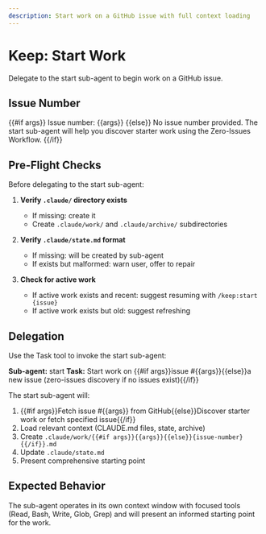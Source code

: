 ```yaml
---
description: Start work on a GitHub issue with full context loading
---
```


# Keep: Start Work

Delegate to the start sub-agent to begin work on a GitHub issue.

## Issue Number

{{#if args}}
Issue number: {{args}}
{{else}}
No issue number provided. The start sub-agent will help you discover starter work using the Zero-Issues Workflow.
{{/if}}

## Pre-Flight Checks

Before delegating to the start sub-agent:

1. **Verify `.claude/` directory exists**
   - If missing: create it
   - Create `.claude/work/` and `.claude/archive/` subdirectories

2. **Verify `.claude/state.md` format**
   - If missing: will be created by sub-agent
   - If exists but malformed: warn user, offer to repair

3. **Check for active work**
   - If active work exists and recent: suggest resuming with `/keep:start {issue}`
   - If active work exists but old: suggest refreshing

## Delegation

Use the Task tool to invoke the start sub-agent:

**Sub-agent:** start
**Task:** Start work on {{#if args}}issue #{{args}}{{else}}a new issue (zero-issues discovery if no issues exist){{/if}}

The start sub-agent will:
1. {{#if args}}Fetch issue #{{args}} from GitHub{{else}}Discover starter work or fetch specified issue{{/if}}
2. Load relevant context (CLAUDE.md files, state, archive)
3. Create `.claude/work/{{#if args}}{{args}}{{else}}{issue-number}{{/if}}.md`
4. Update `.claude/state.md`
5. Present comprehensive starting point

## Expected Behavior

The sub-agent operates in its own context window with focused tools (Read, Bash, Write, Glob, Grep) and will present an informed starting point for the work.
